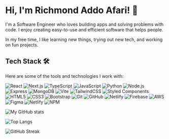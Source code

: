 # Hi, I'm Richmond Addo Afari! 👋  

I'm a Software Engineer who loves building apps and solving problems with code. I enjoy creating easy-to-use and efficient software that helps people.  

In my free time, I like learning new things, trying out new tech, and working on fun projects.  

## Tech Stack 🛠️  

Here are some of the tools and technologies I work with: 

![React](https://skillicons.dev/icons?i=react)
![Next.js](https://skillicons.dev/icons?i=nextjs)
![TypeScript](https://skillicons.dev/icons?i=ts)
![JavaScript](https://skillicons.dev/icons?i=js)
![Python](https://skillicons.dev/icons?i=python)
![Node.js](https://skillicons.dev/icons?i=nodejs)
![Express](https://skillicons.dev/icons?i=express)
![MongoDB](https://skillicons.dev/icons?i=mongodb)
![Vite](https://skillicons.dev/icons?i=vite)
![TailwindCSS](https://skillicons.dev/icons?i=tailwind)
![Styled Components](https://skillicons.dev/icons?i=styledcomponents)
![HTML5](https://skillicons.dev/icons?i=html)
![CSS3](https://skillicons.dev/icons?i=css)
![Bootstrap](https://skillicons.dev/icons?i=bootstrap)
![Git](https://skillicons.dev/icons?i=git)
![GitHub](https://skillicons.dev/icons?i=github)
![Netlify](https://skillicons.dev/icons?i=netlify)
![Firebase](https://skillicons.dev/icons?i=firebase)
![AWS](https://skillicons.dev/icons?i=aws)
![Figma](https://skillicons.dev/icons?i=figma)
![Netlify](https://skillicons.dev/icons?i=vercel)
![NPM](https://skillicons.dev/icons?i=npm)





![My GitHub stats](https://github-readme-stats.vercel.app/api?username=Afari-Richmond&show_icons=true&theme=radical)

![Top Langs](https://github-readme-stats.vercel.app/api/top-langs/?username=Afari-Richmond&layout=compact&theme=radical)

![GitHub Streak](https://streak-stats.demolab.com/?user=Afari-Richmond&theme=radical)









<!---
Afari-Richmond/Afari-Richmond is a ✨ special ✨ repository because its `README.md` (this file) appears on your GitHub profile.
You can click the Preview link to take a look at your changes.
--->
